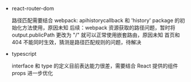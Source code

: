 - react-router-dom

  路径匹配需要结合 webpack: apihistorycallback 和 'history' package 的初始化方法使用，原因未知
  后续：webpack 资源获取的路径问题，暂时将 output.publicPath 更改为 "/" 就可以正常使用嵌套路由，原因未知
  首页和 404 不能同时生效，猜测是路径匹配规则的问题，待解决

- typescript

  interface 和 type 的定义目前表达能力很差，需要结合 React 提供的组件 props 进一步优化
